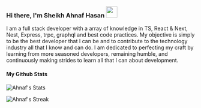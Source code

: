 
### Hi there, I'm Sheikh Ahnaf Hasan <img src="https://raw.githubusercontent.com/MartinHeinz/MartinHeinz/master/wave.gif" width="30px">

I am a full stack developer with a array of knowledge in TS, React & Next, Nest, Express, trpc, graphql and best code practices. My objective is simply to be the best  developer that I can be and to contribute to the technology industry all that I know and can do. I am dedicated to perfecting my craft by learning from more seasoned developers, remaining humble, and continuously making strides to learn all that I can about development.



#### My Github Stats


![Ahnaf's Stats](https://github-readme-stats.vercel.app/api?username=pieeee&theme=darcula&show_icons=true&hide_border=true&count_private=true)

![Ahnaf's Streak](https://github-readme-streak-stats.herokuapp.com/?user=pieeee&theme=darcula&hide_border=true)


